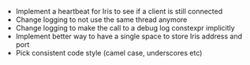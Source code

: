 - Implement a heartbeat for Iris to see if a client is still connected
- Change logging to not use the same thread anymore
- Change logging to make the call to a debug log constexpr implicitly
- Implement better way to have a single space to store Iris address and port
- Pick consistent code style (camel case, underscores etc)